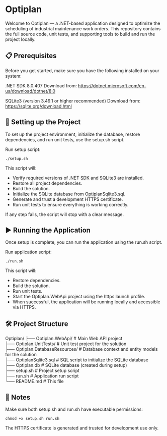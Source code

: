 # Optiplan
Welcome to Optiplan — a .NET-based application designed to optimize the scheduling of industrial maintenance work orders.
This repository contains the full source code, unit tests, and supporting tools to build and run the project locally.


## 📋 Prerequisites

Before you get started, make sure you have the following installed on your system:

.NET SDK 8.0.407
Download from: https://dotnet.microsoft.com/en-us/download/dotnet/8.0

SQLite3 (version 3.49.1 or higher recommended)
Download from: https://sqlite.org/download.html


## 🚀 Setting up the Project

To set up the project environment, initialize the database, restore dependencies, and run unit tests, use the setup.sh script.

Run setup script:
```
./setup.sh
```

This script will:
- Verify required versions of .NET SDK and SQLite3 are installed.
- Restore all project dependencies.
- Build the solution.
- Initialize the SQLite database from OptiplanSqlite3.sql.
- Generate and trust a development HTTPS certificate.
- Run unit tests to ensure everything is working correctly.

If any step fails, the script will stop with a clear message.


## ▶️ Running the Application

Once setup is complete, you can run the application using the run.sh script.

Run application script:
```
./run.sh
```

This script will:
- Restore dependencies.
- Build the solution.
- Run unit tests.
- Start the Optiplan.WebApi project using the https launch profile.
- When successful, the application will be running locally and accessible via HTTPS.


## 🛠️ Project Structure

Optiplan/
├── Optiplan.WebApi/            # Main Web API project  
├── Optiplan.UnitTests/         # Unit test project for the solution  
├── Optiplan.DatabaseResources/ # Database context and entity models for the solution  
├── OptiplanSqlite3.sql         # SQL script to initialize the SQLite database  
├── Optiplan.db                 # SQLite database (created during setup)  
├── setup.sh                    # Project setup script  
├── run.sh                      # Application run script  
└── README.md                   # This file  


## 📑 Notes

Make sure both setup.sh and run.sh have executable permissions:
```
chmod +x setup.sh run.sh
```

The HTTPS certificate is generated and trusted for development use only.
